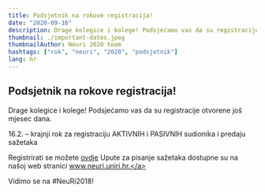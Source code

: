 ```yaml
---
title: Podsjetnik na rokove registracija!
date: "2020-09-16"
description: Drage kolegice i kolege! Podsjećamo vas da su registracije otvorene još mjesec dana.
thumbnail: ./important-dates.jpeg
thumbnailAuthor: Neuri 2020 team
hashtags: ["rok", "neuri", "2020", "podsjetnik"]
lang: hr
---
```


## Podsjetnik na rokove registracija!

Drage kolegice i kolege!
Podsjećamo vas da su registracije otvorene još mjesec dana.

16.2. – krajnji rok za registraciju AKTIVNIH i PASIVNIH sudionika i predaju sažetaka

Registrirati se možete <a href="https://neuri.uniri.hr" target="_blank" rel="noopener noreferrer">ovdje</a>
Upute za pisanje sažetaka dostupne su na našoj web stranici <a href="https://neuri.uniri.hr" target="_blank" rel="noopener noreferrer">www.neuri.uniri.hr.</a>

Vidimo se na #NeuRi2018! 
